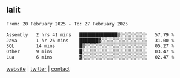 ## lalit

<!--START_SECTION:waka-->

```txt
From: 20 February 2025 - To: 27 February 2025

Assembly   2 hrs 41 mins   ██████████████▒░░░░░░░░░░   57.79 %
Java       1 hr 26 mins    ███████▓░░░░░░░░░░░░░░░░░   31.00 %
SQL        14 mins         █▒░░░░░░░░░░░░░░░░░░░░░░░   05.27 %
Other      9 mins          █░░░░░░░░░░░░░░░░░░░░░░░░   03.47 %
Lua        6 mins          ▓░░░░░░░░░░░░░░░░░░░░░░░░   02.47 %
```

<!--END_SECTION:waka-->

[website](https://lalit.sh) | [twitter](https://x.com/@lalitcodes) | [contact](https://lalit.sh/contact)
